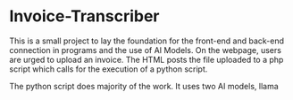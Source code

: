 # Invoice-Transcriber

This is a small project to lay the foundation for the front-end and back-end connection in programs and the use of AI Models.
On the webpage, users are urged to upload an invoice. The HTML posts the file uploaded to a php script which calls for the execution
of a python script. 

The python script does majority of the work. It uses two AI models, llama
